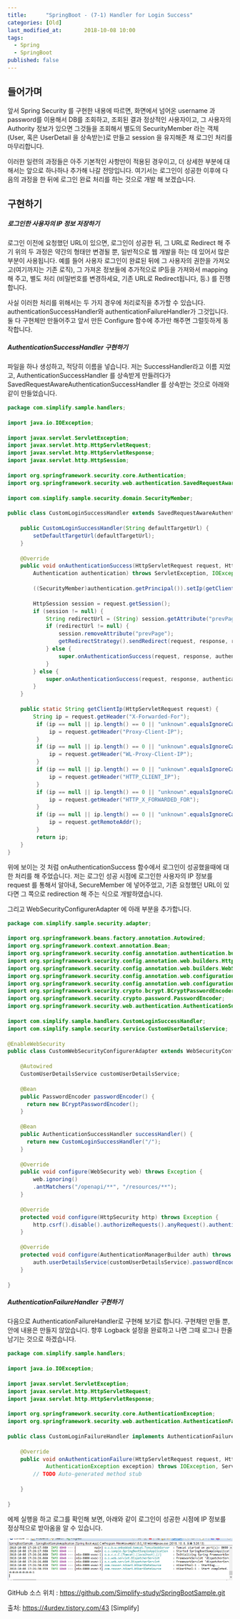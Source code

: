 ```yaml
---
title:      "SpringBoot - (7-1) Handler for Login Success"
categories: [Old]
last_modified_at:       2018-10-08 10:00
tags:
  - Spring
  - SpringBoot
published: false
---
```


## 들어가며

앞서 Spring Security 를 구현한 내용에 따르면, 화면에서 넘어온 username 과 password를 이용해서 DB를 조회하고, 조회된 결과 정상적인 사용자이고, 그 사용자의 Authority 정보가 있으면 그것들을 조회해서 별도의 SecurityMember 라는 객체(User, 혹은 UserDetail 을 상속받는)로 만들고 session 을 유지해준 채 로그인 처리를 마무리합니다.

이러한 일련의 과정들은 아주 기본적인 사항만이 적용된 경우이고, 더 상세한 부분에 대해서는 앞으로 하나하나 추가해 나갈 전망입니다. 여기서는 로그인이 성공한 이후에 다음의 과정을 한 뒤에 로그인 완료 처리를 하는 것으로 개발 해 보겠습니다. 

## 구현하기

##### 로그인한 사용자의 IP 정보 저장하기

로그인 이전에 요청했던 URL이 있으면, 로그인이 성공한 뒤, 그 URL로 Redirect 해 주기
위의 두 과정은 약간의 형태만 변경될 뿐, 일반적으로 웹 개발을 하는 데 있어서 많은 부분이 사용됩니다. 예를 들어 사용자 로그인이 완료된 뒤에 그 사용자의 권한을 가져오고(여기까지는 기존 로직), 그 가져온 정보들에 추가적으로 IP등을 가져와서 mapping 해 주고, 별도 처리 (비밀번호를 변경하세요, 기존 URL로 Redirect됩니다, 등.) 를 진행합니다.

사실 이러한 처리를 위해서는 두 가지 경우에 처리로직을 추가할 수 있습니다. authenticationSuccessHandler와 authenticationFailureHandler가 그것입니다. 둘 다 구현체만 만들어주고 앞서 만든 Configure 함수에 추가만 해주면 그럴듯하게 동작합니다. 

##### AuthenticationSuccessHandler 구현하기

파일을 하나 생성하고, 적당히 이름을 넣습니다. 저는 SuccessHandler라고 이름 지었고, AuthenticationSuccessHandler 를 상속받게 만들려다가 SavedRequestAwareAuthenticationSuccessHandler 를 상속받는 것으로 아래와 같이 만들었습니다. 

```java
package com.simplify.sample.handlers;
 
import java.io.IOException;
 
import javax.servlet.ServletException;
import javax.servlet.http.HttpServletRequest;
import javax.servlet.http.HttpServletResponse;
import javax.servlet.http.HttpSession;
 
import org.springframework.security.core.Authentication;
import org.springframework.security.web.authentication.SavedRequestAwareAuthenticationSuccessHandler;
 
import com.simplify.sample.security.domain.SecurityMember;
 
public class CustomLoginSuccessHandler extends SavedRequestAwareAuthenticationSuccessHandler {
 
    public CustomLoginSuccessHandler(String defaultTargetUrl) {
        setDefaultTargetUrl(defaultTargetUrl);
    }
    
    @Override
    public void onAuthenticationSuccess(HttpServletRequest request, HttpServletResponse response, 
        Authentication authentication) throws ServletException, IOException {
        
        ((SecurityMember)authentication.getPrincipal()).setIp(getClientIp(request));
        
        HttpSession session = request.getSession();
        if (session != null) {
            String redirectUrl = (String) session.getAttribute("prevPage");
            if (redirectUrl != null) {
                session.removeAttribute("prevPage");
                getRedirectStrategy().sendRedirect(request, response, redirectUrl);
            } else {
                super.onAuthenticationSuccess(request, response, authentication);
            }
        } else {
            super.onAuthenticationSuccess(request, response, authentication);
        }
    }
    
    public static String getClientIp(HttpServletRequest request) {
        String ip = request.getHeader("X-Forwarded-For");
         if (ip == null || ip.length() == 0 || "unknown".equalsIgnoreCase(ip)) {
             ip = request.getHeader("Proxy-Client-IP");
         }
         if (ip == null || ip.length() == 0 || "unknown".equalsIgnoreCase(ip)) {
             ip = request.getHeader("WL-Proxy-Client-IP");
         }
         if (ip == null || ip.length() == 0 || "unknown".equalsIgnoreCase(ip)) {
             ip = request.getHeader("HTTP_CLIENT_IP");
         }
         if (ip == null || ip.length() == 0 || "unknown".equalsIgnoreCase(ip)) {
             ip = request.getHeader("HTTP_X_FORWARDED_FOR");
         }
         if (ip == null || ip.length() == 0 || "unknown".equalsIgnoreCase(ip)) {
             ip = request.getRemoteAddr();
         }
         return ip;
    }
}
```

위에 보이는 것 처럼 onAuthenticationSuccess 함수에서 로그인이 성공했을때에 대한 처리를 해 주었습니다. 저는 로그인 성공 시점에 로그인한 사용자의 IP 정보를 request 를 통해서 알아내, SecureMember 에 넣어주었고, 기존 요청했던 URL이  있다면 그 쪽으로 redirection 해 주는 식으로 개발하였습니다. 

그리고 WebSecurityConfigurerAdapter 에 아래 부분을 추가합니다. 

```java
package com.simplify.sample.security.adapter;
 
import org.springframework.beans.factory.annotation.Autowired;
import org.springframework.context.annotation.Bean;
import org.springframework.security.config.annotation.authentication.builders.AuthenticationManagerBuilder;
import org.springframework.security.config.annotation.web.builders.HttpSecurity;
import org.springframework.security.config.annotation.web.builders.WebSecurity;
import org.springframework.security.config.annotation.web.configuration.EnableWebSecurity;
import org.springframework.security.config.annotation.web.configuration.WebSecurityConfigurerAdapter;
import org.springframework.security.crypto.bcrypt.BCryptPasswordEncoder;
import org.springframework.security.crypto.password.PasswordEncoder;
import org.springframework.security.web.authentication.AuthenticationSuccessHandler;
 
import com.simplify.sample.handlers.CustomLoginSuccessHandler;
import com.simplify.sample.security.service.CustomUserDetailsService;
 
@EnableWebSecurity
public class CustomWebSecurityConfigurerAdapter extends WebSecurityConfigurerAdapter {
    
    @Autowired
    CustomUserDetailsService customUserDetailsService;
 
    @Bean
    public PasswordEncoder passwordEncoder() {
      return new BCryptPasswordEncoder();
    }
    
    @Bean
    public AuthenticationSuccessHandler successHandler() {
      return new CustomLoginSuccessHandler("/");
    }
    
    @Override
    public void configure(WebSecurity web) throws Exception {
        web.ignoring()
        .antMatchers("/openapi/**", "/resources/**");
    }
    
    @Override
    protected void configure(HttpSecurity http) throws Exception {
        http.csrf().disable().authorizeRequests().anyRequest().authenticated().and().formLogin().successHandler(successHandler());
    }
 
    @Override
    protected void configure(AuthenticationManagerBuilder auth) throws Exception {
        auth.userDetailsService(customUserDetailsService).passwordEncoder(passwordEncoder());
    }
 
}
```

##### AuthenticationFailureHandler 구현하기

다음으로 AuthenticationFailureHandler로 구현해 보기로 합니다. 구현채만 만들 뿐, 안에 내용은 만들지 않았습니다. 향후 Logback 설정을 완료하고 나면 그때 로그나 한줄 남기는 것으로 하겠습니다. 

```java
package com.simplify.sample.handlers;
 
import java.io.IOException;
 
import javax.servlet.ServletException;
import javax.servlet.http.HttpServletRequest;
import javax.servlet.http.HttpServletResponse;
 
import org.springframework.security.core.AuthenticationException;
import org.springframework.security.web.authentication.AuthenticationFailureHandler;
 
public class CustomLoginFailureHandler implements AuthenticationFailureHandler {
 
    @Override
    public void onAuthenticationFailure(HttpServletRequest request, HttpServletResponse response,
            AuthenticationException exception) throws IOException, ServletException {
        // TODO Auto-generated method stub
 
    }
 
}
```

에제 실행을 하고 로그를 확인해 보면, 아래와 같이 로그인이 성공한 시점에 IP 정보를 정상적으로 받아옴을 알 수 있습니다. 

![](/assets/images/posts/old/img/post/2018-10-08-spring-boot-07-1-login-success-handler/spring-boot-07-1-login-success-handler-00001.png)



GitHub 소스 위치 : https://github.com/Simplify-study/SpringBootSample.git

출처: https://4urdev.tistory.com/43 [Simplify]
